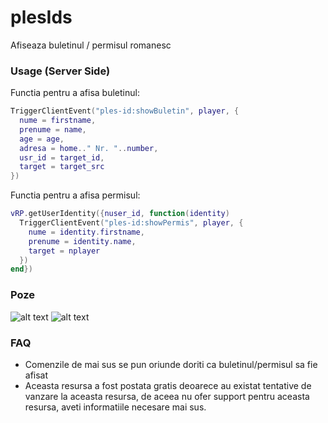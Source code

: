 # plesIds
Afiseaza buletinul / permisul romanesc

### Usage (Server Side)

Functia pentru a afisa buletinul:
```lua
TriggerClientEvent("ples-id:showBuletin", player, {
  nume = firstname, 
  prenume = name, 
  age = age, 
  adresa = home.." Nr. "..number, 
  usr_id = target_id, 
  target = target_src
})
```

Functia pentru a afisa permisul:
```lua
vRP.getUserIdentity({nuser_id, function(identity)
  TriggerClientEvent("ples-id:showPermis", player, {
    nume = identity.firstname, 
    prenume = identity.name, 
    target = nplayer
  })
end})
```

### Poze
![alt text](https://i.imgur.com/UTQ9xtE.png) 
![alt text](https://i.imgur.com/66TC32K.png)

### FAQ
- Comenzile de mai sus se pun oriunde doriti ca buletinul/permisul sa fie afisat
- Aceasta resursa a fost postata gratis deoarece au existat tentative de vanzare la aceasta resursa, de aceea nu ofer support pentru aceasta resursa, aveti informatiile necesare mai sus.
